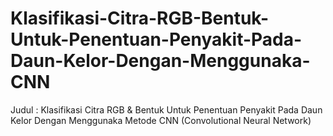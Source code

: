 # Klasifikasi-Citra-RGB-Bentuk-Untuk-Penentuan-Penyakit-Pada-Daun-Kelor-Dengan-Menggunaka-CNN
Judul : Klasifikasi Citra RGB &amp; Bentuk  Untuk Penentuan Penyakit Pada Daun Kelor Dengan Menggunaka Metode CNN (Convolutional Neural Network)
